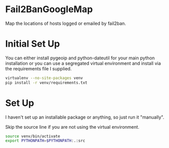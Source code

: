 Fail2BanGoogleMap
=================

Map the locations of hosts logged or emailed by fail2ban.

Initial Set Up
=====

You can either install pygeoip and python-dateutil for your main python
installation or you can use a segregated virtual environment and install via
the requirements file I supplied.

```bash
virtualenv --no-site-packages venv
pip install -r venv/requirements.txt
```

Set Up
======

I haven't set up an installable package or anything, so just run it "manually".

Skip the source line if you are not using the virtual environment.

```bash
source venv/bin/activate
export PYTHONPATH=$PYTHONPATH:.:src
```
